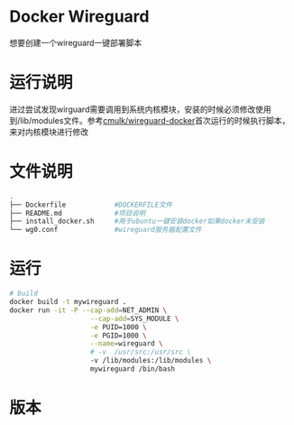 # Docker Wireguard
想要创建一个wireguard一键部署脚本
# 运行说明
进过尝试发现wirguard需要调用到系统内核模块，安装的时候必须修改使用到/lib/modules文件。参考[cmulk/wireguard-docker](https://github.com/cmulk/wireguard-docker)首次运行的时候执行脚本，来对内核模块进行修改
# 文件说明
```bash
.
├── Dockerfile            #DOCKERFILE文件
├── README.md             #项目说明
├── install_docker.sh     #用于ubuntu一键安装docker如果docker未安装
└── wg0.conf              #wireguard服务器配置文件

```
# 运行
```bash
# build
docker build -t mywireguard .
docker run -it -P --cap-add=NET_ADMIN \
                    --cap-add=SYS_MODULE \
                    -e PUID=1000 \
                    -e PGID=1000 \
                    --name=wireguard \
                    # -v  /usr/src:/usr/src \
                    -v /lib/modules:/lib/modules \
                    mywireguard /bin/bash
```

# 版本